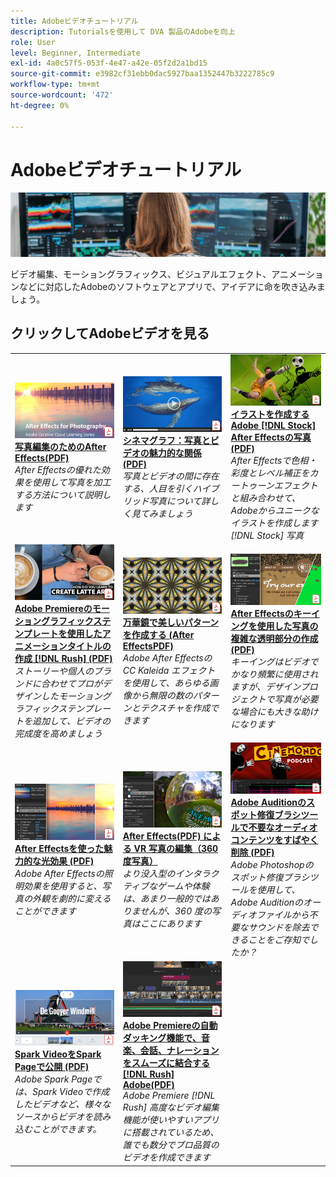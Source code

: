 ```yaml
---
title: Adobeビデオチュートリアル
description: Tutorialsを使用して DVA 製品のAdobeを向上
role: User
level: Beginner, Intermediate
exl-id: 4a0c57f5-053f-4e47-a42e-05f2d2a1bd15
source-git-commit: e3982cf31ebb0dac5927baa1352447b3222785c9
workflow-type: tm+mt
source-wordcount: '472'
ht-degree: 0%

---
```


# Adobeビデオチュートリアル

![Creative Cloudの画像](../assets/CCEbanner-DVA.png)

ビデオ編集、モーショングラフィックス、ビジュアルエフェクト、アニメーションなどに対応したAdobeのソフトウェアとアプリで、アイデアに命を吹き込みましょう。

## クリックしてAdobeビデオを見る

<table>
<tr>
 <td>
   <a href="assets/AfterEffectsforPhotography.pdf">
      <img alt="写真編集のためのAfter Effects" src="assets/AfterEffectsforPhotography.jpg" />
   </a>
    <div>
   <a href="assets/AfterEffectsforPhotography.pdf"><strong>写真編集のためのAfter Effects(PDF)</strong></a>
    </div>
    <em>After Effectsの優れた効果を使用して写真を加工する方法について説明します</em>
    <br>
  </td>
  <td>
   <a href="assets/CinemagraphsTheMesmerizingPlaceBetweenaPhotoandaVideo.pdf">
      <img alt="シネマグラフ：写真とビデオの魅力的な関係" src="assets/CinemagraphsTheMesmerizingPlaceBetweenaPhotoandaVideo.jpg" />
   </a>
    <div>
   <a href="assets/CinemagraphsTheMesmerizingPlaceBetweenaPhotoandaVideo.pdf"><strong>シネマグラフ：写真とビデオの魅力的な関係 (PDF)</strong></a>
    </div>
    <em>写真とビデオの間に存在する、人目を引くハイブリッド写真について詳しく見てみましょう</em>
    <br>
  </td>
  <td>
   <a href="assets/CreateanIllustrationfromanAdobeStockPhotowithAfterEffects.pdf">
      <img alt="イラストを作成するAdobe [!DNL Stock] After Effectsの写真" src="assets/CreateanIllustrationfromanAdobeStockPhotowithAfterEffects.jpg" />
   </a>
    <div>
   <a href="assets/CreateanIllustrationfromanAdobeStockPhotowithAfterEffects.pdf"><strong>イラストを作成するAdobe [!DNL Stock] After Effectsの写真 (PDF)</strong></a>
    </div>
    <em>After Effectsで色相・彩度とレベル補正をカートゥーンエフェクトと組み合わせて、Adobeからユニークなイラストを作成します [!DNL Stock] 写真</em>
    <br>
  </td>
</tr>
<tr>
 <td>
   <a href="assets/CreateAnimatedTitlesUsingMotionGraphicsTemplatesinAdobePremiereRush.pdf">
      <img alt="Adobe Premiereのモーショングラフィックステンプレートを使用したアニメーションタイトルの作成 [!DNL Rush]" src="assets/CreateAnimatedTitlesUsingMotionGraphicsTemplatesinAdobePremiereRush.jpg" />
   </a>
    <div>
   <a href="assets/CreateAnimatedTitlesUsingMotionGraphicsTemplatesinAdobePremiereRush.pdf"><strong>Adobe Premiereのモーショングラフィックステンプレートを使用したアニメーションタイトルの作成 [!DNL Rush] (PDF)</strong></a>
    </div>
    <em>ストーリーや個人のブランドに合わせてプロがデザインしたモーショングラフィックステンプレートを追加して、ビデオの完成度を高めましょう</em>
    <br>
  </td>
  <td>
   <a href="assets/CreateBeautifulKaleidoscopePatternswithAfterEffects.pdf">
      <img alt="After Effectsで美しい万華鏡パターンを作成" src="assets/CreateBeautifulKaleidoscopePatternswithAfterEffects.jpg" />
   </a>
    <div>
   <a href="assets/CreateBeautifulKaleidoscopePatternswithAfterEffects.pdf"><strong>万華鏡で美しいパターンを作成する (After EffectsPDF)</strong></a>
    </div>
    <em>Adobe After Effectsの CC Kaleida エフェクトを使用して、あらゆる画像から無限の数のパターンとテクスチャを作成できます</em>
    <br>
  </td>
  <td>
   <a href="assets/CreateIntricateTransparencyinyourPhotographswithKeyinginAfterEffects.pdf">
      <img alt="After Effectsのキーイングを使用して写真に複雑な透明部分を作成する" src="assets/CreateIntricateTransparencyinyourPhotographswithKeyinginAfterEffects.jpg" />
   </a>
    <div>
   <a href="assets/CreateIntricateTransparencyinyourPhotographswithKeyinginAfterEffects.pdf"><strong>After Effectsのキーイングを使用した写真の複雑な透明部分の作成 (PDF)</strong></a>
    </div>
    <em>キーイングはビデオでかなり頻繁に使用されますが、デザインプロジェクトで写真が必要な場合にも大きな助けになります</em>
    <br>
  </td>
</tr>
<tr>
 <td>
   <a href="assets/DazzlingLightEffectsforPhotographywithAfterEffects.pdf">
      <img alt="After Effectsで撮影した魅力的な光のエフェクト" src="assets/DazzlingLightEffectsforPhotographywithAfterEffects.jpg" />
   </a>
    <div>
   <a href="assets/DazzlingLightEffectsforPhotographywithAfterEffects.pdf"><strong>After Effectsを使った魅力的な光効果 (PDF)</strong></a>
    </div>
    <em>Adobe After Effectsの照明効果を使用すると、写真の外観を劇的に変えることができます</em>
    <br>
  </td>
  <td>
   <a href="assets/EditingVRPhotography360photoswithAfterEffects.pdf">
      <img alt="After Effectsによる VR 写真の編集（360 度写真）" src="assets/EditingVRPhotography360photoswithAfterEffects.jpg" />
   </a>
    <div>
   <a href="assets/EditingVRPhotography360photoswithAfterEffects.pdf"><strong>After Effects(PDF) による VR 写真の編集（360 度写真）</strong></a>
    </div>
    <em>より没入型のインタラクティブなゲームや体験は、あまり一般的ではありませんが、360 度の写真はここにあります</em>
    <br>
  </td>
  <td>
   <a href="assets/QuicklyRemoveUnwantedAudioContentwiththeSpotHealingBrushinAdobeAudition.pdf">
      <img alt="Adobe Auditionのスポット修復ブラシツールで、不要なオーディオコンテンツをすばやく削除する" src="assets/QuicklyRemoveUnwantedAudioContentwiththeSpotHealingBrushinAdobeAudition.jpg" />
   </a>
    <div>
   <a href="assets/QuicklyRemoveUnwantedAudioContentwiththeSpotHealingBrushinAdobeAudition.pdf"><strong>Adobe Auditionのスポット修復ブラシツールで不要なオーディオコンテンツをすばやく削除 (PDF)</strong></a>
    </div>
    <em>Adobe Photoshopのスポット修復ブラシツールを使用して、Adobe Auditionのオーディオファイルから不要なサウンドを除去できることをご存知でしたか？</em>
    <br>
  </td>
</tr>
<tr>
   <td>
   <a href="assets/ShowcaseyourSparkVideoinyourSparkPage.pdf">
      <img alt="Spark PageでSpark Videoを披露" src="assets/ShowcaseyourSparkVideoinyourSparkPage.jpg" />
   </a>
    <div>
   <a href="assets/ShowcaseyourSparkVideoinyourSparkPage.pdf"><strong>Spark VideoをSpark Pageで公開 (PDF)</strong></a>
    </div>
    <em>Adobe Spark Pageでは、Spark Videoで作成したビデオなど、様々なソースからビデオを読み込むことができます。</em>
    <br>
  </td>
  <td>
   <a href="assets/SmoothlyCombineMusicandDialogueorNarrationwithAutoduckinginAdobePremiereRush.pdf">
      <img alt="Adobe Premiereの自動ダッキング機能で、音楽、会話、ナレーションをスムーズに結合する [!DNL Rush] Adobe" src="assets/SmoothlyCombineMusicandDialogueorNarrationwithAutoduckinginAdobePremiereRush.jpg" />
   </a>
    <div>
   <a href="assets/SmoothlyCombineMusicandDialogueorNarrationwithAutoduckinginAdobePremiereRush.pdf"><strong>Adobe Premiereの自動ダッキング機能で、音楽、会話、ナレーションをスムーズに結合する [!DNL Rush] Adobe(PDF)</strong></a>
    </div>
    <em>Adobe Premiere [!DNL Rush] 高度なビデオ編集機能が使いやすいアプリに搭載されているため、誰でも数分でプロ品質のビデオを作成できます</em>
    <br>
  </td>
</tr>
</table>
